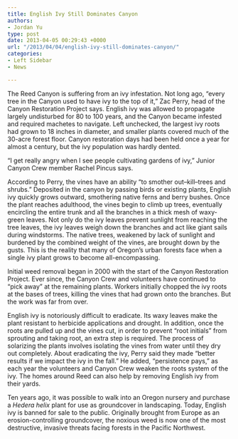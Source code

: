 ```yaml
---
title: English Ivy Still Dominates Canyon
authors:
- Jordan Yu
type: post
date: 2013-04-05 00:29:43 +0000
url: "/2013/04/04/english-ivy-still-dominates-canyon/"
categories:
- Left Sidebar
- News

---
```

The Reed Canyon is suffering from an ivy infestation. Not long ago, “every tree in the Canyon used to have ivy to the top of it,” Zac Perry, head of the Canyon Restoration Project says. English ivy was allowed to propagate largely undisturbed for 80 to 100 years, and the Canyon became infested and required machetes to navigate. Left unchecked, the largest ivy roots had grown to 18 inches in diameter, and smaller plants covered much of the 30-acre forest floor. Canyon restoration days had been held once a year for almost a century, but the ivy population was hardly dented.

“I get really angry when I see people cultivating gardens of ivy,” Junior Canyon Crew member Rachel Pincus says.

According to Perry, the vines have an ability “to smother out–kill–trees and shrubs.” Deposited in the canyon by passing birds or existing plants, English ivy quickly grows outward, smothering native ferns and berry bushes. Once the plant reaches adulthood, the vines begin to climb up trees, eventually encircling the entire trunk and all the branches in a thick mesh of waxy-green leaves. Not only do the ivy leaves prevent sunlight from reaching the tree leaves, the ivy leaves weigh down the branches and act like giant sails during windstorms. The native trees, weakened by lack of sunlight and burdened by the combined weight of the vines, are brought down by the gusts. This is the reality that many of Oregon’s urban forests face when a single ivy plant grows to become all-encompassing.

Initial weed removal began in 2000 with the start of the Canyon Restoration Project. Ever since, the Canyon Crew and volunteers have continued to “pick away” at the remaining plants. Workers initially chopped the ivy roots at the bases of trees, killing the vines that had grown onto the branches. But the work was far from over.

English ivy is notoriously difficult to eradicate. Its waxy leaves make the plant resistant to herbicide applications and drought. In addition, once the roots are pulled up and the vines cut, in order to prevent “root initials” from sprouting and taking root, an extra step is required. The process of solarizing the plants involves isolating the vines from water until they dry out completely. About eradicating the ivy, Perry said they made “better results if we impact the ivy in the fall.” He added, “persistence pays,” as each year the volunteers and Canyon Crew weaken the roots system of the ivy. The homes around Reed can also help by removing English ivy from their yards.

Ten years ago, it was possible to walk into an Oregon nursery and purchase a _Hedera helix_ plant for use as groundcover in landscaping. Today, English ivy is banned for sale to the public. Originally brought from Europe as an erosion-controlling groundcover, the noxious weed is now one of the most destructive, invasive threats facing forests in the Pacific Northwest.